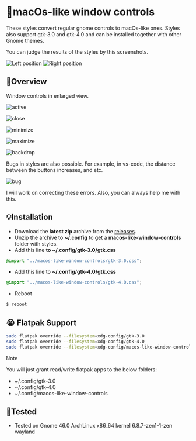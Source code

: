 # 🤡macOs-like window controls

These styles convert regular gnome controls to macOs-like ones.
Styles also support gtk-3.0 and gtk-4.0 and can be installed together with other Gnome themes.

You can judge the results of the styles by this screenshots.


![Left position](./assets/image-1.png)
![Right position](./assets/image-7.png)

## 🌟Overview
Window controls in enlarged view.

![active](./assets/image-5.png)

![close](./assets/image-2.png)

![minimize](./assets/image-3.png)

![maximize](./assets/image-4.png)

![backdrop](./assets/image-6.png)

Bugs in styles are also possible. For example, in vs-code, the distance between the buttons increases, and etc.

![bug](./assets/image-8.png)

I will work on correcting these errors. Also, you can always help me with this.


## 💡Installation
* Download the **latest zip** archive from the [releases](https://github.com/timurtuty/macos-like-window-controls/releases).
* Unzip the archive to **~/.config** to get a **macos-like-window-controls** folder with styles.
* Add this line **to ~/.config/gtk-3.0/gtk.css**
```css
@import "../macos-like-window-controls/gtk-3.0.css";
```
* Add this line to **~/.config/gtk-4.0/gtk.css**
```css
@import "../macos-like-window-controls/gtk-4.0.css";
```
* Reboot
```bash
$ reboot
```

## 😭 Flatpak Support

```bash
sudo flatpak override --filesystem=xdg-config/gtk-3.0
sudo flatpak override --filesystem=xdg-config/gtk-4.0
sudo flatpak override --filesystem=xdg-config/macos-like-window-controls
```

> [!NOTE]
> You will just grant read/write flatpak apps to the below folders:
> - ~/.config/gtk-3.0
> - ~/.config/gtk-4.0
> - ~/.config/macos-like-window-controls

## 🏮Tested
* Tested on Gnome 46.0 ArchLinux x86_64 kernel 6.8.7-zen1-1-zen wayland
